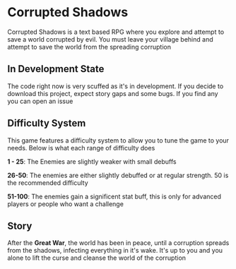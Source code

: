 # Corrupted Shadows

Corrupted Shadows is a text based RPG where you explore and attempt
to save a world corrupted by evil. You must leave your village behind
and attempt to save the world from the spreading corruption

## In Development State
The code right now is very scuffed as it's in development. If you decide
to download this project, expect story gaps and some bugs. If you find any
you can open an issue

## Difficulty System
This game features a difficulty system to allow you to tune the game to your
needs. Below is what each range of difficulty does

**1 - 25**: The Enemies are slightly weaker with small debuffs

**26-50**: The enemies are either slightly debuffed or at regular strength. 50 is
the recommended difficulty 

**51-100**: The enemies gain a significent stat buff, this is only for advanced
players or people who want a challenge

## Story
After the **Great War**, the world has been in peace, until a corruption spreads
from the shadows, infecting everything in it's wake. It's up to you and you alone
to lift the curse and cleanse the world of the corruption
